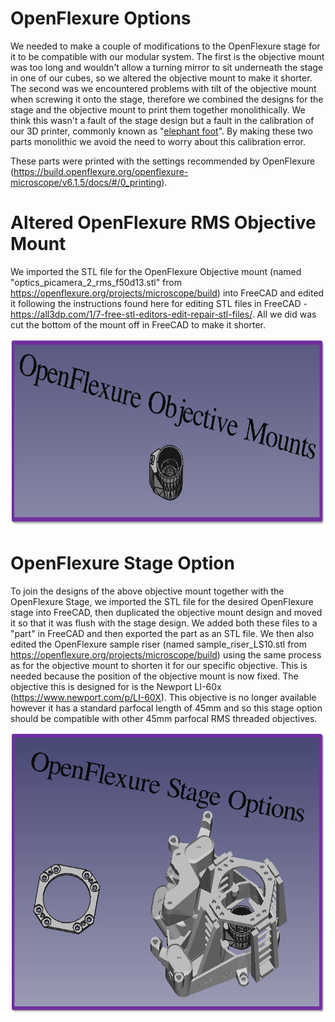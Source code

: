 # OpenFlexure Options

We needed to make a couple of modifications to the OpenFlexure stage for it to be compatible with our modular system. The first is the objective mount was too long and wouldn't allow a turning mirror to sit underneath the stage in one of our cubes, so we altered the objective mount to make it shorter. The second was we encountered problems with tilt of the objective mount when screwing it onto the stage, therefore we combined the designs for the stage and the objective mount to print them together monolithically. We think this wasn't a fault of the stage design but a fault in the calibration of our 3D printer, commonly known as "[elephant foot](https://all3dp.com/2/elephant-s-foot-3d-printing-problem-easy-fixes/)". By making these two parts monolithic we avoid the need to worry about this calibration error.

These parts were printed with the settings recommended by OpenFlexure (https://build.openflexure.org/openflexure-microscope/v6.1.5/docs/#/0_printing).

# Altered OpenFlexure RMS Objective Mount

We imported the STL file for the OpenFlexure Objective mount (named "optics_picamera_2_rms_f50d13.stl" from https://openflexure.org/projects/microscope/build) into FreeCAD and edited it following the instructions found here for editing STL files in FreeCAD - https://all3dp.com/1/7-free-stl-editors-edit-repair-stl-files/. All we did was cut the bottom of the mount off in FreeCAD to make it shorter.

<img src="https://github.com/NanoBioPhotonics-Strathclyde/M4All/blob/main/Images/OpenFlexureObjectiveMount.png" height=300 width=800>

# OpenFlexure Stage Option

To join the designs of the above objective mount together with the OpenFlexure Stage, we imported the STL file for the desired OpenFlexure stage into FreeCAD, then duplicated the objective mount design and moved it so that it was flush with the stage design. We added both these files to a "part" in FreeCAD and then exported the part as an STL file. We then also edited the OpenFlexure sample riser (named sample_riser_LS10.stl from https://openflexure.org/projects/microscope/build) using the same process as for the objective mount to shorten it for our specific objective. This is needed because the position of the objective mount is now fixed. The objective this is designed for is the Newport LI-60x (https://www.newport.com/p/LI-60X). This objective is no longer available however it has a standard parfocal length of 45mm and so this stage option should be compatible with other 45mm parfocal RMS threaded objectives.

<img src="https://github.com/NanoBioPhotonics-Strathclyde/M4All/blob/main/Images/OpenFlexureStageOptions.png" height=450 width=600>

